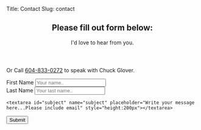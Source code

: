 Title: Contact
Slug: contact

<div class="col-md-12">
	<header class=jumbotron>
	<h2>Please fill out form below:</h2>
	<p>I'd love to hear from you.</p>
</header>

<p>Or Call <a href="tel:+16048330272">604-833-0272</a> to speak with Chuck Glover.


  <form action="https://formspree.io/chuck@canbikebc.ca" method="POST" />
<div class="form-group col-md-6>
    <label for="fname">First Name</label>
    <input type="text" id="fname" name="firstname" placeholder="Your name..">
</div>
<div class="form-group col-md-6>
    <label for="lname">Last Name</label>
    <input type="text" id="lname" name="lastname" placeholder="Your last name..">


<div class="form-group col-md-12">

    <textarea id="subject" name="subject" placeholder="Write your message here...Please include email" style="height:200px"></textarea>
<div>
    <input type="submit" value="Submit">

  </form>
</div> 


